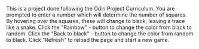 This is a project done following the Odin Project Curriculum.
You are prompted to enter a number which will determine the number of squares. By hovering over the squares, 
these will change to black, leaving a trace like a snake.
Click the "Rainbow" - button to change the color from black to random.
Click the "Back to black" - button to change the color from random to black.
Click "Refresh" to reload the page and start a new game.
